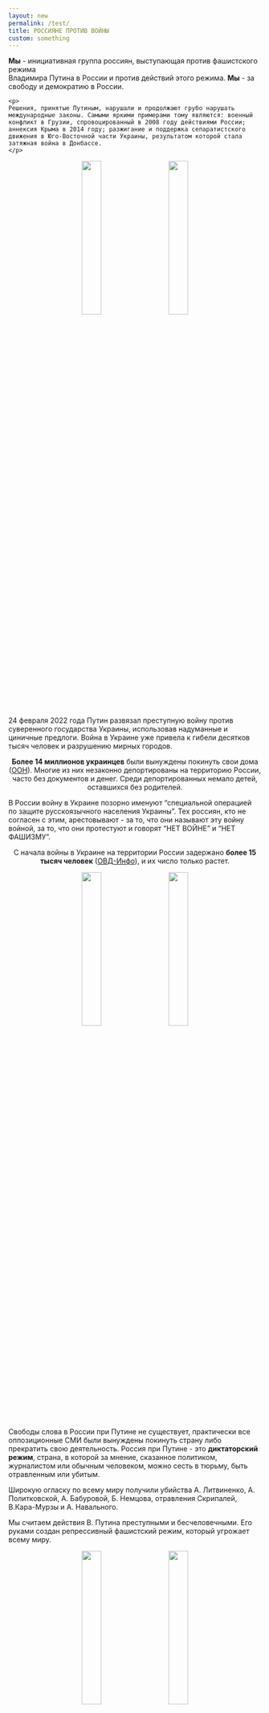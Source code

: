 ```yaml
---
layout: new
permalink: /test/
title: РОССИЯНЕ ПРОТИВ ВОЙНЫ
custom: something
---
```


<div class="p2"><div data-aos="fade-down">
    <p><b>Мы</b> - инициативная группа россиян, выступающая против фашистского режима <br> Владимира Путина в России и против действий этого режима. <b>Мы</b> - за свободу и демократию в России.</p>
    
    <p>
    Решения, принятые Путиным, нарушали и продолжают грубо нарушать международные законы. Самыми яркими примерами тому являются: военный конфликт в Грузии, спровоцированный в 2008 году действиями России; аннексия Крыма в 2014 году; разжигание и поддержка сепаратистского движения в Юго-Восточной части Украины, результатом которой стала затяжная война в Донбассе.
    </p>
</div></div>

<div class="photo1"><p align="center">
  <a href="https://www.instagram.com/p/CbrD7KMrMLR/" target="_blank"><img src="../assets/20220514-091636.jpg" width="28%"/></a>&emsp;&emsp;
  <a href="https://www.instagram.com/p/CciKdwBLV0E/" target="_blank"><img src="../assets/20220514-092141.jpg" width="28%"/></a>
</p></div>

<div class="p2"><div data-aos="fade-right"><p>
    24 февраля 2022 года Путин развязал преступную войну против суверенного государства Украины, использовав надуманные и циничные предлоги. Война в Украине уже привела к гибели десятков тысяч человек и разрушению мирных городов.
</p></div></div>

<div data-aos="zoom-out"><div class="p1">
  <p><center>
    <b>Более 14 миллионов украинцев</b> были вынуждены покинуть свои дома (<a href="https://reliefweb.int/report/ukraine/statement-amin-awad-assistant-secretary-general-and-united-nations-crisis-coordinator-ukraine-marking-100-days-onset-russian-invasion-ukraine-24-february#:~:text=In%20just%20over%20three%20months,future%20hangs%20in%20the%20balance." target="_blank">ООН</a>). Многие из них незаконно депортированы на территорию России, часто без документов и денег. Среди депортированных немало детей, оставшихся без родителей.
  </center></p>
</div></div>

<div class="p2"><div data-aos="fade-right">
<p>В России войну в Украине позорно именуют “специальной операцией по защите русскоязычного населения Украины”. Тех россиян, кто не согласен с этим, арестовывают - за то, что они называют эту войну войной, за то, что они протестуют и говорят “НЕТ ВОЙНЕ” и “НЕТ ФАШИЗМУ”.</p>
</div></div>

<div data-aos="zoom-out"><div class="p1">
<p><center>С начала войны в Украине на территории России задержано <b>более 15 тысяч человек</b> (<a href="https://ovdinfo.org/" target="_blank">ОВД-Инфо</a>), и их число только растет.</center></p>
</div></div>

<p align="center">
  <a href="https://www.instagram.com/p/Cb9Zf3dL-AO/" target="_blank"><img src="../assets/20220514-091932.jpg" width="28%"/></a>&emsp;&emsp;
  <a href="https://www.instagram.com/p/Ca5H5qPhGjd/" target="_blank"><img src="../assets/20220514-091128.jpg" width="28%"/></a>
</p>


<div class="p2"><div data-aos="fade-right">
<p>Свободы слова в России при Путине не существует, практически все оппозиционные СМИ были вынуждены покинуть страну либо прекратить свою деятельность. Россия при Путине - это <b>диктаторский режим</b>, страна, в которой за мнение, сказанное политиком, журналистом или обычным человеком, можно сесть в тюрьму, быть отравленным или убитым.</p>
</div></div>

<div data-aos="zoom-out">
<div class="p1">
  <p>Широкую огласку по всему миру получили убийства А. Литвиненко, А. Политковской, А. Бабуровой, Б. Немцова, отравления Скрипалей, В.Кара-Мурзы и А. Навального.</p></div></div>

<div class="p2">
<div data-aos="fade-right"><p>Мы считаем действия В. Путина преступными и бесчеловечными. Его руками создан репрессивный фашистский режим, который угрожает всему миру.</p></div></div>

<p align="center">
  <a href="https://www.instagram.com/p/CbFqv61pRBm/" target="_blank"><img src="../assets/20220514-091305.jpg" width="28%"/></a>&emsp;&emsp;
  <a href="https://www.instagram.com/p/CbaMH2oFigK/" target="_blank"><img src="../assets/20220514-091357.jpg" width="28%"/></a>
</p>

<div class="p2"><div data-aos="fade-right">
<p>Символом <b>свободы и демократии</b> для нас, россиян, является <b>бело-сине-белый</b> флаг ⚪️🔵⚪️, с которым мы выходим на митинги. Более подробную информацию об этом флаге можно найти на этом <a href="https://whitebluewhite.info/korean" target="_blank">сайте</a>.</p><p>Информация о наших митингах выкладывается в <a href="https://www.instagram.com/voicesinkorea/" target="_blank">Инстаграм</a>.</p>
</div></div>
